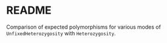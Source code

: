 # README

Comparison of expected polymorphisms for various modes of `UnfixedHeterozygosity` with `Heterozygosity`.

